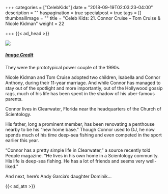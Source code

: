 +++
categories = ["CelebKids"]
date = "2018-09-19T02:03:23-04:00"
description = ""
haspagination = true
specialpost = true
tags = []
thumbnailImage = ""
title = "Celeb Kids: 21. Connor Cruise – Tom Cruise & Nicole Kidman"
weight = 22

+++
{{< ad_head >}}

![](/uploads/19.jpg)
##### [_Image Credit_](http://americanupbeat.com/kids-of-famous-parents-where-are-they-now/21/)

They were the prototypical power couple of the 1990s.

Nicole Kidman and Tom Cruise adopted two children, Isabella and Connor Anthony, during their 11-year marriage. And while Connor has managed to stay out of the spotlight and more importantly, out of the Hollywood gossip rags, much of his life has been spent in the shadow of his uber-famous parents.

Connor lives in Clearwater, Florida near the headquarters of the Church of Scientology.

His father, long a prominent member, has been renovating a penthouse nearby to be his “new home base.” Though Connor used to DJ, he now spends much of his time deep-sea fishing and even competed in the sport earlier this year.

“Connor has a pretty simple life in Clearwater,” a source recently told People magazine. “He lives in his own home in a Scientology community. His life is deep-sea fishing. He has a lot of friends and seems very well-liked.”

And next, here’s Andy Garcia’s daughter Dominik…

{{< ad_atn >}}